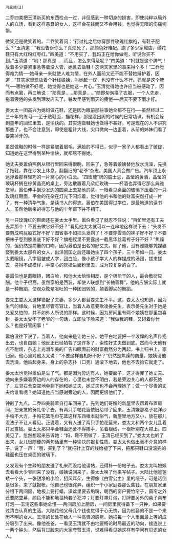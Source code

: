     鸿鸾禧(2) 

   二乔四美把玉清新买的东西检点一过，非但感到一种切身的损害，即使纯粹以局外人的立场，看到这样愚蠢的女人，这样会花钱而又不会用钱，也觉得无限的伤痛惋惜。

   微笑还是微笑着的。二乔笑着问：“行过礼之后你穿那件玫瑰红旗袍，有鞋子配么？”玉清道：“我没告诉你么？真烦死了，那颜色好难配。跑了多少家鞋店，绣花鞋只有大红粉红枣红。”四美道：“不用买了，我妈正在给你做呢，听说你买不到。”玉清道：“哟！那真是……而且，怎么来得及呢？”四美道：“妈就是这个脾气！放着多少要紧事急等着没人管，她且去做鞋！这两天家里的事来得个多！”二乔觉得难为情──她母亲一来就使人难为情，在外人面前又还不能不替她辩护着，因道：“其实家里现放着个针线娘姨，叫她赶一双，也没有什么不行。妈就是这个脾气──哪怕做不好呢，她觉得也是她这一片心。”玉清觉得她也许应当被感动了，因而有点窘，再三地说：“那真是……那真是……”随即匆匆换了衣服，一个人先走，拖着疲倦的头发到理发店去了。鬈发里感到雨天的疲倦──后天不要下雨才好。

   娄太太一团高兴为媳妇做花鞋，还是因为眼前那些事她全都不在行──虽然经过二三十年的练习──至于贴鞋面，描花样，那是没出阁的时候的日常功课。有机会躲到童年的回忆里去，是愉快的。其实连做鞋她也做得不甚好，可是现在的人不讲究那些了，也不会注意到，即使是粗针大线，尖口微向一边歪着，从前的姊妹们看了要笑掉牙的。

   虽然做鞋的时候一样是紧皱着眉毛，满脸的不得已，似乎一家子人都看出了破绽，知道她在这里得到某种愉快，就都熬不得她。

   她丈夫娄嚣伯照例从银行里回来得很晚，回来了，急等着娘姨替他放水洗澡，先换了拖鞋，靠在沙发上休息，翻翻旧的“老爷”杂志。美国人真会做广告。汽车顶上永远浮着那样轻巧的一片窝心的小白云。“四玫瑰”牌的威士忌，晶莹的黄酒，晶莹的玻璃杯搁在棕黄晶亮的桌上，旁边散置着几朵红玫瑰──一杯酒也弄得它那么典雅堂皇。嚣伯伸手到沙发边的圆桌上去拿他的茶，一眼看见桌面的玻璃下压着的一只玫瑰红鞋面，平金的花朵在灯光下闪烁着，觉得他的书和他的财富突然打成一片了，有一种清华气象，是读书人的得志。嚣伯在美国得过学位，是最地道的读书人，虽然他后来的得志与他的十年窗下并不相干。

   另一只玫瑰红的鞋面还在娄太太手里。嚣伯看见了就忍不住说：“百忙里还有工夫去弄那个！不要去做它好不好？”看见他太太就可以一连串地这样说下去：“头发不要剪成鸭屁股式好不好？图省事不如把头发剃了！不要穿雪青的袜子好不好？不要把袜子卷到膝盖底下好不好？旗袍衩里不要露出一截黑华丝葛袴子好不好？”焦躁的，但仍然是商量的口吻，因为嚣伯是出名的好丈夫。除了他，没有谁能够凭媒婆娶到娄太太那样的女人，出洋回国之后还跟她生了四个孩子，三十年如一日。娄太太戴眼镜，八字眉皱成人字，团白脸，像小孩子学大人的样捏成的汤团，搓来搓去，搓得不成模样，手掌心的灰揉进面粉里去，成为较复杂的白了。

   娄嚣伯也是戴眼镜，团白脸，和他太太恰恰相反，是个极能干的人，最会敷衍应酬。他个子很高，虽然穿的是西装，却使人联想到“长袖善舞”，他的应酬实际上就是一种舞蹈，使观众眩晕呕吐的一种团团转的，颠着脚尖的舞蹈。

   娄先生娄太太这样错配了夫妻，多少人都替娄先生不平。这，娄太太也知道，因为生气的缘故，背地里尽管有容让，当着人故意要欺凌娄先生，表示娄先生对于她是又爱又怕的，并不如外人所说的那样。这时候，因为房间里有两个娘姨在那里包喜封，娄太太受不了老爷的一句话，立即放下脸来道：“我做我的鞋，又碍着你什么？也是好管闲事！”

   嚣伯没往下说了，当着人，他向来是让她三分。她平白地要把一个泼悍的名声传扬出去，也自由她；他反正已经牺牲了这许多了，索性好丈夫做到底。然而今天他有点不耐烦，杂志上光滑华美的广告和眼面前的财富截然分为两起，书上归书上，家归家。他心里对他太太说：“不要这样蠢相好不好？”仍然是焦躁的商量。娘姨请他去洗澡，他站起身来，身上的杂志扑（口秃）通滚下地去，他也不去拾它就走了。

   娄太太也觉得嚣伯是生了气。都是因为旁边有人，她要面子，这才得罪了她丈夫。她向来多嫌着旁边的人的存在的，心里也未尝不明白，若是旁边关心的人都死绝了，左邻右舍空空地单剩下她和她丈夫，她丈夫也不会再理她了；做一个尽责的丈夫给谁看呢？她知道她应当感谢旁边的人，因而更恨他们了。

   钟敲了九点。二乔四美骑着自行车回来了。先到她们哥嫂的新屋里去帮着布置房间，把亲友的贺礼带了去，有两只手帕花篮依旧给带了回来，玉清嫌那格子花洋纱手帕不大方，手帕花篮毛巾花篮这样东西根本就俗气，新屋里地方又小，放在那儿没法子不让人看见。正说着，又有人送了两只手帕花篮来，娄太太和两个女儿乱着打发赏钱。娄太太那只平金鞋面还舍不得撒手，吊着根线，一根针别在大襟上。四美见了，忽然想起来告诉她：“妈，鞋不用做了，玉清已经买到了。”娄太太也听了出来，女儿很随便的两句话里有一种愉快的报复性质。娄太太也做出毫不介意的样子，说了一声：“哦，买到了？”就把针上穿的线给褪了下来，把那只鞋口没滚完的鞋面也压在桌面的玻璃下。

   又发现有个生疎的朋友送了礼来而没给他请帖，还得补一份帖子去。娄太太叫娘姨去看看大少爷回来了没有，娘姨说回来了，娄太太唤了他来写帖子。大陆比他爸爸矮一个头，一张甜净的小脸，招风耳朵，生得像《白雪公主》里的哑子，可是话倒是很多，来了就报帐。他自己也很诧异，组织一个小家庭要那么些钱。在朋友家里分租下两间房，地板上要打蜡，澡盆里要去垢粉，朝西的窗户要竹帘子，窗帘之外还要防空幕，颜色不能和地毯椅套子犯冲；灯要灯罩灯泡，打牌要另外的桌子桌布灯泡──玉清这些事她全懂──两间房加上厨房，一间房里就得备下一只钟，如果要过清白认真的生活。大陆花他父母几个钱也觉得于心无愧，因为他娶的不是一个来历不明的女人。玉清的长处在给人一种高贵的感觉。她把每一个人里面最上等的成分吸引了出来。像他爸爸，一看见玉清就不由地要畅论时局最近的动向，接连说上一两个钟头，然后背过脸来向大家夸赞玉清，说难得看见她这样有学问有见识的女人。

